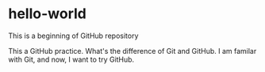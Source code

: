 # hello-world
This is a beginning of GitHub repository

This a GitHub practice. What's the difference of Git and GitHub.
I am familar with Git, and now, I want to try GitHub.
